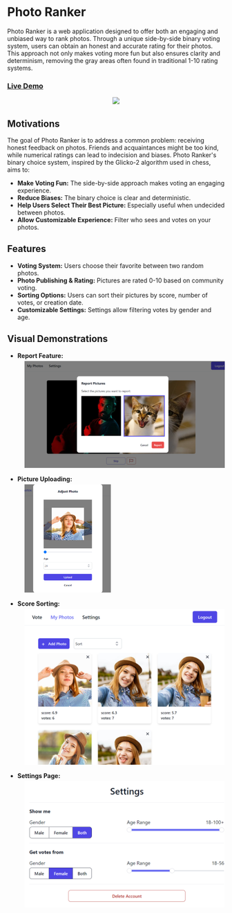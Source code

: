 # Photo Ranker

Photo Ranker is a web application designed to offer both an engaging and unbiased way to rank photos. Through a unique side-by-side binary voting system, users can obtain an honest and accurate rating for their photos. This approach not only makes voting more fun but also ensures clarity and determinism, removing the gray areas often found in traditional 1-10 rating systems.

### [Live Demo](https://photo-ranker-app.netlify.app/)

<div style="text-align: center;">
  <img src="assets/voting.gif" width="400" />
</div>

## Motivations

The goal of Photo Ranker is to address a common problem: receiving honest feedback on photos. Friends and acquaintances might be too kind, while numerical ratings can lead to indecision and biases. Photo Ranker's binary choice system, inspired by the Glicko-2 algorithm used in chess, aims to:

- **Make Voting Fun:** The side-by-side approach makes voting an engaging experience.
- **Reduce Biases:** The binary choice is clear and deterministic.
- **Help Users Select Their Best Picture:** Especially useful when undecided between photos.
- **Allow Customizable Experience:** Filter who sees and votes on your photos.

## Features

- **Voting System:** Users choose their favorite between two random photos.
- **Photo Publishing & Rating:** Pictures are rated 0-10 based on community voting.
- **Sorting Options:** Users can sort their pictures by score, number of votes, or creation date.
- **Customizable Settings:** Settings allow filtering votes by gender and age.

## Visual Demonstrations

- **Report Feature:**
<div style="margin-left: 40px; margin-top: -10px">
  <img src="assets/report.png" width="500" />
</div>

- **Picture Uploading:**
<div style="margin-left: 40px; margin-top: -10px">
  <img src="assets/upload_pics.png" width="200" />
</div>

- **Score Sorting:**
<div style="margin-left: 40px; margin-top: -10px">
  <img src="assets/my_photos.png" width="500" />
</div>

- **Settings Page:**
<div style="margin-left: 40px; margin-top: -10px">
  <img src="assets/settings.png" width="500" />
</div>
